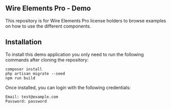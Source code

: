 ## Wire Elements Pro - Demo

This repository is for Wire Elements Pro license holders to browse examples on how to use the different components.

## Installation

To install this demo application you only need to run the following commands after cloning the repository:
```shell
composer install
php artisan migrate --seed
npm run build
```

Once installed, you can login with the following credentials:
```
Email: test@example.com
Password: password
```
